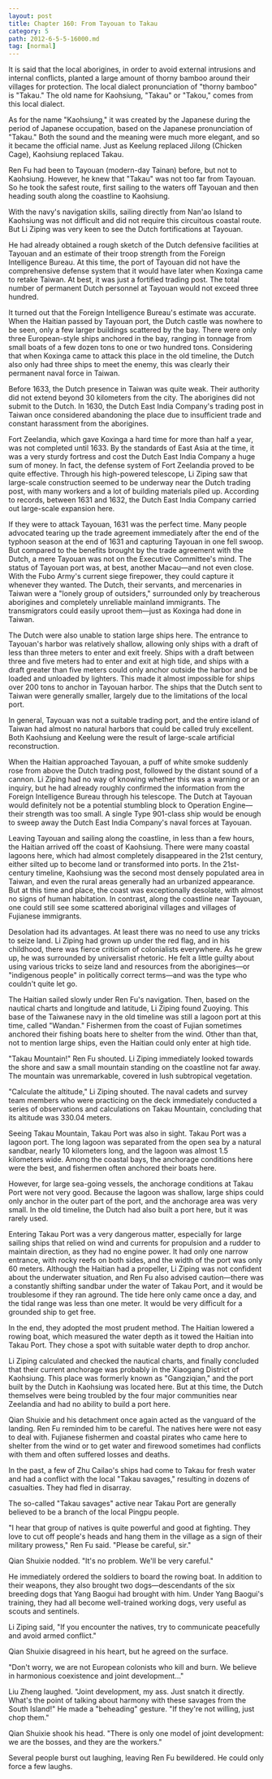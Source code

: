 ```yaml
---
layout: post
title: Chapter 160: From Tayouan to Takau
category: 5
path: 2012-6-5-5-16000.md
tag: [normal]
---
```


It is said that the local aborigines, in order to avoid external intrusions and internal conflicts, planted a large amount of thorny bamboo around their villages for protection. The local dialect pronunciation of "thorny bamboo" is "Takau." The old name for Kaohsiung, "Takau" or "Takou," comes from this local dialect.

As for the name "Kaohsiung," it was created by the Japanese during the period of Japanese occupation, based on the Japanese pronunciation of "Takau." Both the sound and the meaning were much more elegant, and so it became the official name. Just as Keelung replaced Jilong (Chicken Cage), Kaohsiung replaced Takau.

Ren Fu had been to Tayouan (modern-day Tainan) before, but not to Kaohsiung. However, he knew that "Takau" was not too far from Tayouan. So he took the safest route, first sailing to the waters off Tayouan and then heading south along the coastline to Kaohsiung.

With the navy's navigation skills, sailing directly from Nan'ao Island to Kaohsiung was not difficult and did not require this circuitous coastal route. But Li Ziping was very keen to see the Dutch fortifications at Tayouan.

He had already obtained a rough sketch of the Dutch defensive facilities at Tayouan and an estimate of their troop strength from the Foreign Intelligence Bureau. At this time, the port of Tayouan did not have the comprehensive defense system that it would have later when Koxinga came to retake Taiwan. At best, it was just a fortified trading post. The total number of permanent Dutch personnel at Tayouan would not exceed three hundred.

It turned out that the Foreign Intelligence Bureau's estimate was accurate. When the Haitian passed by Tayouan port, the Dutch castle was nowhere to be seen, only a few larger buildings scattered by the bay. There were only three European-style ships anchored in the bay, ranging in tonnage from small boats of a few dozen tons to one or two hundred tons. Considering that when Koxinga came to attack this place in the old timeline, the Dutch also only had three ships to meet the enemy, this was clearly their permanent naval force in Taiwan.

Before 1633, the Dutch presence in Taiwan was quite weak. Their authority did not extend beyond 30 kilometers from the city. The aborigines did not submit to the Dutch. In 1630, the Dutch East India Company's trading post in Taiwan once considered abandoning the place due to insufficient trade and constant harassment from the aborigines.

Fort Zeelandia, which gave Koxinga a hard time for more than half a year, was not completed until 1633. By the standards of East Asia at the time, it was a very sturdy fortress and cost the Dutch East India Company a huge sum of money. In fact, the defense system of Fort Zeelandia proved to be quite effective. Through his high-powered telescope, Li Ziping saw that large-scale construction seemed to be underway near the Dutch trading post, with many workers and a lot of building materials piled up. According to records, between 1631 and 1632, the Dutch East India Company carried out large-scale expansion here.

If they were to attack Tayouan, 1631 was the perfect time. Many people advocated tearing up the trade agreement immediately after the end of the typhoon season at the end of 1631 and capturing Tayouan in one fell swoop. But compared to the benefits brought by the trade agreement with the Dutch, a mere Tayouan was not on the Executive Committee's mind. The status of Tayouan port was, at best, another Macau—and not even close. With the Fubo Army's current siege firepower, they could capture it whenever they wanted. The Dutch, their servants, and mercenaries in Taiwan were a "lonely group of outsiders," surrounded only by treacherous aborigines and completely unreliable mainland immigrants. The transmigrators could easily uproot them—just as Koxinga had done in Taiwan.

The Dutch were also unable to station large ships here. The entrance to Tayouan's harbor was relatively shallow, allowing only ships with a draft of less than three meters to enter and exit freely. Ships with a draft between three and five meters had to enter and exit at high tide, and ships with a draft greater than five meters could only anchor outside the harbor and be loaded and unloaded by lighters. This made it almost impossible for ships over 200 tons to anchor in Tayouan harbor. The ships that the Dutch sent to Taiwan were generally smaller, largely due to the limitations of the local port.

In general, Tayouan was not a suitable trading port, and the entire island of Taiwan had almost no natural harbors that could be called truly excellent. Both Kaohsiung and Keelung were the result of large-scale artificial reconstruction.

When the Haitian approached Tayouan, a puff of white smoke suddenly rose from above the Dutch trading post, followed by the distant sound of a cannon. Li Ziping had no way of knowing whether this was a warning or an inquiry, but he had already roughly confirmed the information from the Foreign Intelligence Bureau through his telescope. The Dutch at Tayouan would definitely not be a potential stumbling block to Operation Engine—their strength was too small. A single Type 901-class ship would be enough to sweep away the Dutch East India Company's naval forces at Tayouan.

Leaving Tayouan and sailing along the coastline, in less than a few hours, the Haitian arrived off the coast of Kaohsiung. There were many coastal lagoons here, which had almost completely disappeared in the 21st century, either silted up to become land or transformed into ports. In the 21st-century timeline, Kaohsiung was the second most densely populated area in Taiwan, and even the rural areas generally had an urbanized appearance. But at this time and place, the coast was exceptionally desolate, with almost no signs of human habitation. In contrast, along the coastline near Tayouan, one could still see some scattered aboriginal villages and villages of Fujianese immigrants.

Desolation had its advantages. At least there was no need to use any tricks to seize land. Li Ziping had grown up under the red flag, and in his childhood, there was fierce criticism of colonialists everywhere. As he grew up, he was surrounded by universalist rhetoric. He felt a little guilty about using various tricks to seize land and resources from the aborigines—or "indigenous people" in politically correct terms—and was the type who couldn't quite let go.

The Haitian sailed slowly under Ren Fu's navigation. Then, based on the nautical charts and longitude and latitude, Li Ziping found Zuoying. This base of the Taiwanese navy in the old timeline was still a lagoon port at this time, called "Wandan." Fishermen from the coast of Fujian sometimes anchored their fishing boats here to shelter from the wind. Other than that, not to mention large ships, even the Haitian could only enter at high tide.

"Takau Mountain!" Ren Fu shouted. Li Ziping immediately looked towards the shore and saw a small mountain standing on the coastline not far away. The mountain was unremarkable, covered in lush subtropical vegetation.

"Calculate the altitude," Li Ziping shouted. The naval cadets and survey team members who were practicing on the deck immediately conducted a series of observations and calculations on Takau Mountain, concluding that its altitude was 330.04 meters.

Seeing Takau Mountain, Takau Port was also in sight. Takau Port was a lagoon port. The long lagoon was separated from the open sea by a natural sandbar, nearly 10 kilometers long, and the lagoon was almost 1.5 kilometers wide. Among the coastal bays, the anchorage conditions here were the best, and fishermen often anchored their boats here.

However, for large sea-going vessels, the anchorage conditions at Takau Port were not very good. Because the lagoon was shallow, large ships could only anchor in the outer part of the port, and the anchorage area was very small. In the old timeline, the Dutch had also built a port here, but it was rarely used.

Entering Takau Port was a very dangerous matter, especially for large sailing ships that relied on wind and currents for propulsion and a rudder to maintain direction, as they had no engine power. It had only one narrow entrance, with rocky reefs on both sides, and the width of the port was only 60 meters. Although the Haitian had a propeller, Li Ziping was not confident about the underwater situation, and Ren Fu also advised caution—there was a constantly shifting sandbar under the water of Takau Port, and it would be troublesome if they ran aground. The tide here only came once a day, and the tidal range was less than one meter. It would be very difficult for a grounded ship to get free.

In the end, they adopted the most prudent method. The Haitian lowered a rowing boat, which measured the water depth as it towed the Haitian into Takau Port. They chose a spot with suitable water depth to drop anchor.

Li Ziping calculated and checked the nautical charts, and finally concluded that their current anchorage was probably in the Xiaogang District of Kaohsiung. This place was formerly known as "Gangziqian," and the port built by the Dutch in Kaohsiung was located here. But at this time, the Dutch themselves were being troubled by the four major communities near Zeelandia and had no ability to build a port here.

Qian Shuixie and his detachment once again acted as the vanguard of the landing. Ren Fu reminded him to be careful. The natives here were not easy to deal with. Fujianese fishermen and coastal pirates who came here to shelter from the wind or to get water and firewood sometimes had conflicts with them and often suffered losses and deaths.

In the past, a few of Zhu Cailao's ships had come to Takau for fresh water and had a conflict with the local "Takau savages," resulting in dozens of casualties. They had fled in disarray.

The so-called "Takau savages" active near Takau Port are generally believed to be a branch of the local Pingpu people.

"I hear that group of natives is quite powerful and good at fighting. They love to cut off people's heads and hang them in the village as a sign of their military prowess," Ren Fu said. "Please be careful, sir."

Qian Shuixie nodded. "It's no problem. We'll be very careful."

He immediately ordered the soldiers to board the rowing boat. In addition to their weapons, they also brought two dogs—descendants of the six breeding dogs that Yang Baogui had brought with him. Under Yang Baogui's training, they had all become well-trained working dogs, very useful as scouts and sentinels.

Li Ziping said, "If you encounter the natives, try to communicate peacefully and avoid armed conflict."

Qian Shuixie disagreed in his heart, but he agreed on the surface.

"Don't worry, we are not European colonists who kill and burn. We believe in harmonious coexistence and joint development..."

Liu Zheng laughed. "Joint development, my ass. Just snatch it directly. What's the point of talking about harmony with these savages from the South Island!" He made a "beheading" gesture. "If they're not willing, just chop them."

Qian Shuixie shook his head. "There is only one model of joint development: we are the bosses, and they are the workers."

Several people burst out laughing, leaving Ren Fu bewildered. He could only force a few laughs.